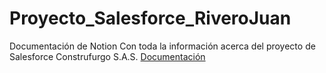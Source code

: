 # Proyecto_Salesforce_RiveroJuan

Documentación de Notion Con toda la información acerca del proyecto de Salesforce Construfurgo S.A.S.
[Documentación](https://able-chipmunk-e1a.notion.site/Salesforce-Documentaci-n-1bd9c5752de880fbae52c8e6fbee48a4?pvs=4)
